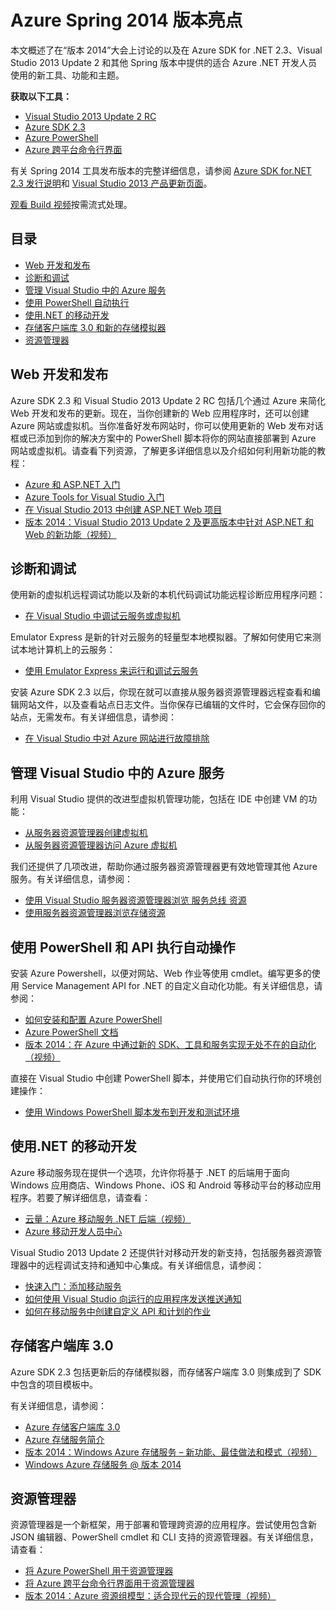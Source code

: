 <properties pageTitle="Azure Spring 2014 版本亮点 - .NET 开发人员中心" metaKeywords="azure .net sdk 2.3" description="了解提供给 Azure .NET 开发人员的新工具和功能。" documentationCenter=".NET" title="Azure Spring 2014 版本亮点" authors="mollybos" solutions="" manager="carolz" editor="mollybos" />
<tags ms.service=""
    ms.date="11/22/2014"
    wacn.date="04/11/2015"
    />

# Azure Spring 2014 版本亮点

本文概述了在“版本 2014”大会上讨论的以及在 Azure SDK for .NET 2.3、Visual Studio 2013 Update 2 和其他 Spring 版本中提供的适合 Azure .NET 开发人员使用的新工具、功能和主题。

**获取以下工具：**

-   [Visual Studio 2013 Update 2 RC][Visual Studio 2013 Update 2 RC]
-   [Azure SDK 2.3][Azure SDK 2.3]
-   [Azure PowerShell][Azure PowerShell]
-   [Azure 跨平台命令行界面][Azure 跨平台命令行界面]

有关 Spring 2014 工具发布版本的完整详细信息，请参阅 [Azure SDK for.NET 2.3 发行说明][Azure SDK for.NET 2.3 发行说明]和 [Visual Studio 2013 产品更新页面][Visual Studio 2013 产品更新页面]。

[观看 Build 视频][观看 Build 视频]按需流式处理。

## 目录

-   [Web 开发和发布][Web 开发和发布]
-   [诊断和调试][诊断和调试]
-   [管理 Visual Studio 中的 Azure 服务][管理 Visual Studio 中的 Azure 服务]
-   [使用 PowerShell 自动执行][使用 PowerShell 自动执行]
-   [使用.NET 的移动开发][使用.NET 的移动开发]
-   [存储客户端库 3.0 和新的存储模拟器][存储客户端库 3.0 和新的存储模拟器]
-   [资源管理器][资源管理器]

## <span id="webdeploy"></span></a>Web 开发和发布

Azure SDK 2.3 和 Visual Studio 2013 Update 2 RC 包括几个通过 Azure 来简化 Web 开发和发布的更新。现在，当你创建新的 Web 应用程序时，还可以创建 Azure 网站或虚拟机。当你准备好发布网站时，你可以使用更新的 Web 发布对话框或已添加到你的解决方案中的 PowerShell 脚本将你的网站直接部署到 Azure 网站或虚拟机。请查看下列资源，了解更多详细信息以及介绍如何利用新功能的教程：

-   [Azure 和 ASP.NET 入门][Azure 和 ASP.NET 入门]
-   [Azure Tools for Visual Studio 入门][Azure Tools for Visual Studio 入门]
-   [在 Visual Studio 2013 中创建 ASP.NET Web 项目][在 Visual Studio 2013 中创建 ASP.NET Web 项目]
-   [版本 2014：Visual Studio 2013 Update 2 及更高版本中针对 ASP.NET 和 Web 的新功能（视频）][版本 2014：Visual Studio 2013 Update 2 及更高版本中针对 ASP.NET 和 Web 的新功能（视频）]

## <span id="diagnostics"></span></a>诊断和调试

使用新的虚拟机远程调试功能以及新的本机代码调试功能远程诊断应用程序问题：

-   [在 Visual Studio 中调试云服务或虚拟机][在 Visual Studio 中调试云服务或虚拟机]

Emulator Express 是新的针对云服务的轻量型本地模拟器。了解如何使用它来测试本地计算机上的云服务：

-   [使用 Emulator Express 来运行和调试云服务][使用 Emulator Express 来运行和调试云服务]

安装 Azure SDK 2.3 以后，你现在就可以直接从服务器资源管理器远程查看和编辑网站文件，以及查看站点日志文件。当你保存已编辑的文件时，它会保存回你的站点，无需发布。有关详细信息，请参阅：

-   [在 Visual Studio 中对 Azure 网站进行故障排除][在 Visual Studio 中对 Azure 网站进行故障排除]

## <span id="service-management"></span></a>管理 Visual Studio 中的 Azure 服务

利用 Visual Studio 提供的改进型虚拟机管理功能，包括在 IDE 中创建 VM 的功能：

-   [从服务器资源管理器创建虚拟机][从服务器资源管理器创建虚拟机]
-   [从服务器资源管理器访问 Azure 虚拟机][从服务器资源管理器访问 Azure 虚拟机]

我们还提供了几项改进，帮助你通过服务器资源管理器更有效地管理其他 Azure 服务。有关详细信息，请参阅：

-   [使用 Visual Studio 服务器资源管理器浏览 服务总线 资源][使用 Visual Studio 服务器资源管理器浏览 服务总线 资源]
-   [使用服务器资源管理器浏览存储资源][使用服务器资源管理器浏览存储资源]

## <span id="automation"></span></a>使用 PowerShell 和 API 执行自动操作

安装 Azure Powershell，以便对网站、Web 作业等使用 cmdlet。编写更多的使用 Service Management API for .NET 的自定义自动化功能。有关详细信息，请参阅：

-   [如何安装和配置 Azure PowerShell][如何安装和配置 Azure PowerShell]
-   [Azure PowerShell 文档][Azure PowerShell 文档]
-   [版本 2014：在 Azure 中通过新的 SDK、工具和服务实现无处不在的自动化（视频）][版本 2014：在 Azure 中通过新的 SDK、工具和服务实现无处不在的自动化（视频）]

直接在 Visual Studio 中创建 PowerShell 脚本，并使用它们自动执行你的环境创建操作：

-   [使用 Windows PowerShell 脚本发布到开发和测试环境][使用 Windows PowerShell 脚本发布到开发和测试环境]

## <span id="mobile"></span></a>使用.NET 的移动开发

Azure 移动服务现在提供一个选项，允许你将基于 .NET 的后端用于面向 Windows 应用商店、Windows Phone、iOS 和 Android 等移动平台的移动应用程序。若要了解详细信息，请查看：

-   [云量：Azure 移动服务 .NET 后端（视频）][云量：Azure 移动服务 .NET 后端（视频）]
-   [Azure 移动开发人员中心][Azure 移动开发人员中心]

Visual Studio 2013 Update 2 还提供针对移动开发的新支持，包括服务器资源管理器中的远程调试支持和通知中心集成。有关详细信息，请参阅：

-   [快速入门：添加移动服务][快速入门：添加移动服务]
-   [如何使用 Visual Studio 向运行的应用程序发送推送通知][如何使用 Visual Studio 向运行的应用程序发送推送通知]
-   [如何在移动服务中创建自定义 API 和计划的作业][如何在移动服务中创建自定义 API 和计划的作业]

## <span id="storage"></span></a>存储客户端库 3.0

Azure SDK 2.3 包括更新后的存储模拟器，而存储客户端库 3.0 则集成到了 SDK 中包含的项目模板中。

有关详细信息，请参阅：

-   [Azure 存储客户端库 3.0][Azure 存储客户端库 3.0]
-   [Azure 存储服务简介][Azure 存储服务简介]
-   [版本 2014：Windows Azure 存储服务 – 新功能、最佳做法和模式（视频）][版本 2014：Windows Azure 存储服务 – 新功能、最佳做法和模式（视频）]
-   [Windows Azure 存储服务 @ 版本 2014][Windows Azure 存储服务 @ 版本 2014]

## <span id="arm"></span></a>资源管理器

资源管理器是一个新框架，用于部署和管理跨资源的应用程序。尝试使用包含新 JSON 编辑器、PowerShell cmdlet 和 CLI 支持的资源管理器。有关详细信息，请查看：

-   [将 Azure PowerShell 用于资源管理器][将 Azure PowerShell 用于资源管理器]
-   [将 Azure 跨平台命令行界面用于资源管理器][将 Azure 跨平台命令行界面用于资源管理器]
-   [版本 2014：Azure 资源组模型：适合现代云的现代管理（视频）][版本 2014：Azure 资源组模型：适合现代云的现代管理（视频）]

  [Visual Studio 2013 Update 2 RC]: http://aka.ms/vs2013update2rc
  [Azure SDK 2.3]: http://www.windowsazure.cn/zh-cn/downloads/
  [Azure PowerShell]: http://go.microsoft.com/?linkid=9811175
  [Azure 跨平台命令行界面]: http://go.microsoft.com/?linkid=9828653
  [Azure SDK for.NET 2.3 发行说明]: http://go.microsoft.com/fwlink/p/?LinkId=393548
  [Visual Studio 2013 产品更新页面]: http://go.microsoft.com/fwlink/?LinkId=272487
  [观看 Build 视频]: http://go.microsoft.com/fwlink/?LinkId=394377&clcid=0x409
  [Web 开发和发布]: #webdeploy
  [诊断和调试]: #diagnostics
  [管理 Visual Studio 中的 Azure 服务]: #service-management
  [使用 PowerShell 自动执行]: #automation
  [使用.NET 的移动开发]: #mobile
  [存储客户端库 3.0 和新的存储模拟器]: #storage
  [资源管理器]: #arm
  [Azure 和 ASP.NET 入门]: /zh-cn/documentation/articles/web-sites-dotnet-get-started/
  [Azure Tools for Visual Studio 入门]: http://msdn.microsoft.com/zh-cn/library/azure/ff687127.aspx
  [在 Visual Studio 2013 中创建 ASP.NET Web 项目]: http://asp.net/visual-studio/overview/2013/creating-web-projects-in-visual-studio
  [版本 2014：Visual Studio 2013 Update 2 及更高版本中针对 ASP.NET 和 Web 的新功能（视频）]: http://channel9.msdn.com/Events/Build/2014/3-602
  [在 Visual Studio 中调试云服务或虚拟机]: http://msdn.microsoft.com/zh-cn/library/azure/ff683670.aspx
  [使用 Emulator Express 来运行和调试云服务]: http://msdn.microsoft.com/zh-cn/library/windowsazure/dn339018.aspx
  [在 Visual Studio 中对 Azure 网站进行故障排除]: http://www.windowsazure.cn/zh-cn/documentation/articles/web-sites-dotnet-troubleshoot-visual-studio
  [从服务器资源管理器创建虚拟机]: http://msdn.microsoft.com/zh-cn/library/windowsazure/dn569263.aspx
  [从服务器资源管理器访问 Azure 虚拟机]: http://msdn.microsoft.com/zh-cn/library/windowsazure/jj131259.aspx
  [使用 Visual Studio 服务器资源管理器浏览 服务总线 资源]: http://msdn.microsoft.com/zh-cn/library/windowsazure/jj149828.aspx
  [使用服务器资源管理器浏览存储资源]: http://msdn.microsoft.com/zh-cn/library/windowsazure/ff683677.aspx
  [如何安装和配置 Azure PowerShell]: http://www.windowsazure.cn/zh-cn/documentation/articles/install-configure-powershell/
  [Azure PowerShell 文档]: http://msdn.microsoft.com/zh-cn/library/windowsazure/jj156055.aspx
  [版本 2014：在 Azure 中通过新的 SDK、工具和服务实现无处不在的自动化（视频）]: http://channel9.msdn.com/Events/Build/2014/3-621
  [使用 Windows PowerShell 脚本发布到开发和测试环境]: http://msdn.microsoft.com/zh-cn/library/windowsazure/dn642480.aspx
  [云量：Azure 移动服务 .NET 后端（视频）]: http://channel9.msdn.com/Shows/Cloud+Cover/Episode-137-The-Azure-Mobile-Services-NET-Backend-with-Yavor-Georgiev
  [Azure 移动开发人员中心]: /zh-cn/develop/mobile/
  [快速入门：添加移动服务]: http://msdn.microsoft.com/zh-cn/library/windows/apps/xaml/dn629482.aspx
  [如何使用 Visual Studio 向运行的应用程序发送推送通知]: http://msdn.microsoft.com/zh-cn/library/windows/apps/xaml/dn614131.aspx
  [如何在移动服务中创建自定义 API 和计划的作业]: http://msdn.microsoft.com/zh-cn/library/windows/apps/xaml/dn614130.aspx
  [Azure 存储客户端库 3.0]: http://go.microsoft.com/fwlink/?LinkId=394927
  [Azure 存储服务简介]: /zh-cn/documentation/articles/storage-introduction/
  [版本 2014：Windows Azure 存储服务 – 新功能、最佳做法和模式（视频）]: http://channel9.msdn.com/Events/Build/2014/3-628
  [Windows Azure 存储服务 @ 版本 2014]: http://blogs.msdn.com/b/windowsazurestorage/archive/2014/04/08/microsoft-azure-storage-build-2014.aspx
  [将 Azure PowerShell 用于资源管理器]: http://go.microsoft.com/fwlink/?LinkID=394767
  [将 Azure 跨平台命令行界面用于资源管理器]: /zh-cn/documentation/articles/xplat-cli-azure-resource-manager/
  [版本 2014：Azure 资源组模型：适合现代云的现代管理（视频）]: http://channel9.msdn.com/Events/Build/2014/2-607

